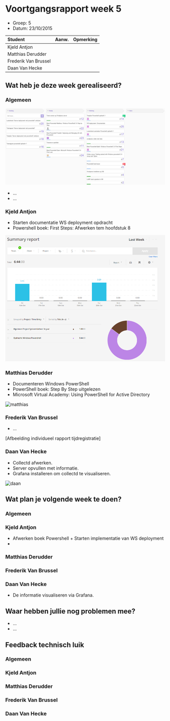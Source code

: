 # Voortgangsrapport week 5

* Groep: 5
* Datum: 23/10/2015

| Student  | Aanw. | Opmerking |
| :---     | :---  | :---      |
| Kjeld Antjon |       |           |
| Matthias Derudder |       |           |
| Frederik Van Brussel |       |           |
| Daan Van Hecke |       |           |

## Wat heb je deze week gerealiseerd?

### Algemeen

![Huboard week 4](./Screenshots/huboardWeek5.png)

* ...
* ...



### Kjeld Antjon

* Starten documentatie WS deployment opdracht
* Powershell boek: First Steps: Afwerken tem hoofdstuk 8

![kjeld week4](./Screenshots/kjeldWeek5.png)

### Matthias Derudder

* Documenteren Windows PowerShell
* PowerShell boek: Step By Step uitgelezen
* Microsoft Virtual Academy: Using PowerShell for Active Directory

![matthias](http://i.imgur.com/TXA1pBg.png)

### Frederik Van Brussel

* ...

[Afbeelding individueel rapport tijdregistratie]

### Daan Van Hecke

* Collectd afwerken.
* Server opvullen met informatie.
* Grafana installeren om collectd te visualiseren.

![daan](http://puu.sh/kUrHw/45fbac67ee.png)

## Wat plan je volgende week te doen?

### Algemeen
### Kjeld Antjon

* Afwerken boek Powershell + Starten implementatie van WS deployment
* 
### Matthias Derudder
### Frederik Van Brussel
### Daan Van Hecke
* De informatie visualiseren via Grafana.

## Waar hebben jullie nog problemen mee?

* ...
* ...

## Feedback technisch luik

### Algemeen

### Kjeld Antjon
### Matthias Derudder
### Frederik Van Brussel
### Daan Van Hecke

